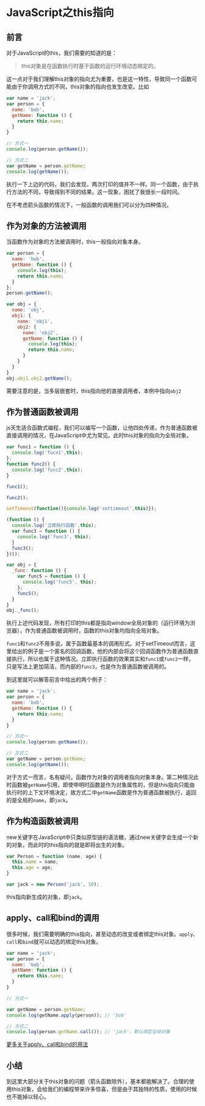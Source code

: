 # JavaScript之this指向

## 前言

对于JavaScript的this，我们需要的知道的是：

> this对象是在函数执行时基于函数的运行环境动态绑定的。

这一点对于我们理解this对象的指向尤为重要，也是这一特性，导致同一个函数可能由于你调用方式的不同，this对象的指向也发生改变。比如

```javascript
var name = 'jack';
var person = {
  name: 'bob',
  getName: function () {
    return this.name;
  }
}

// 方式一
console.log(person.getName());

// 方式二
var getName = person.getName;
console.log(getName());
```

执行一下上边的代码，我们会发现，两次打印的值并不一样。同一个函数，由于执行方法的不同，导致得到不同的结果。这一现象，困扰了我很长一段时间。

在不考虑箭头函数的情况下，一般函数的调用我们可以分为四种情况。


## 作为对象的方法被调用

当函数作为对象的方法被调用时，this一般指向对象本身。

```javascript
var person = {
  name: 'bob',
  getName: function () {
    console.log(this);
    return this.name;
  }
};
person.getName();

var obj = {
  name: 'obj',
  obj1: {
    name: 'obj1',
    obj2: {
      name: 'obj2',
      getName: function () {
        console.log(this);
        return this.name;
      }
    }
  }
}
obj.obj1.obj2.getName();
```

需要注意的是，当多层嵌套时，this指向他的直接调用者，本例中指向`obj2`

## 作为普通函数被调用

js天生适合函数式编程，我们可以编写一个函数，让他四处传递，作为普通函数被直接调用的情况，在JavaScript中尤为常见。此时this对象的指向为全局对象。

```javascript
var func1 = function () {
  console.log('fucn1',this);
};
function func2() {
  console.log('func2',this);
}

func1();

func2();

setTimeout(function(){console.log('settimeout',this)});

(function () {
  console.log('立即执行函数',this);
  var func3 = function () {
    console.log('func3', this);
  }
  func3();
})();

var obj = {
  _func: function () {
    var func5 = function () {
      console.log('func5', this);
    };
    func5();
  }
}
obj._func();
```

执行上述代码发现，所有打印的this都是指向window全局对象的（运行环境为浏览器），作为普通函数被调用时，函数的this对象均指向全局对象。

`func1`和`func2`不用多说，属于函数最基本的调用形式。对于setTimeout而言，这里给出的例子是一个匿名的回调函数，他的内部会将这个回调函数作为普通函数直接执行，所以也属于这种情况。立即执行函数的效果其实和`func1`或`func2`一样，只是写法上更加简洁，而内部的`func3`，也是作为普通函数被调用的。

到这里就可以解答前言中给出的两个例子：

```javascript
var name = 'jack';
var person = {
  name: 'bob',
  getName: function () {
    return this.name;
  }
}

// 方式一
console.log(person.getName());

// 方式二
var getName = person.getName;
console.log(getName());
```

对于方式一而言，名有疑问，函数作为对象的调用者指向对象本身。第二种情况此时函数被`getName`引用，即使申明时函数是作为对象属性的，但是this指向只能由执行时的上下文环境决定，故方式二中`getName`函数是作为普通函数被执行，返回的是全局的`name`，即`jack`。

## 作为构造函数被调用

new关键字在JavaScript中只类似原型链的语法糖，通过new关键字会生成一个新的对象，而此时的this指向的就是即将出生的对象。

```javascript
var Person = function (name, age) {
  this.name = name;
  this.age = age;
}

var jack = new Person('jack', 10);
```

this指向新生成的对象，即`jack`。

## apply、call和bind的调用

很多时候，我们需要明确的this指向，甚至动态的改变或者绑定this对象。`apply`、`call`和`bind`就可以动态的绑定this对象。

```javascript
var name = 'jack';
var person = {
  name: 'bob',
  getName: function () {
    return this.name;
  }
}

// 方式一

var getName = person.getName;
console.log(getName.apply(person)); // 'bob'

// 方式二
console.log(person.getName.call()); // 'jack'，默认绑定全局对象
```

[更多关于apply、call和bind的用法](https://developer.mozilla.org/en-US/docs/Web/JavaScript/Reference/Global_Objects/Function/apply)

## 小结

到这里大部分关于this对象的问题（箭头函数除外），基本都能解决了。合理的使用this对象，会给我们的编程带来许多惊喜，但是由于其独特的性质，使用的时候也不能掉以轻心。
